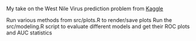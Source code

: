 My take on the West Nile Virus prediction problem from [Kaggle](https://www.kaggle.com/c/predict-west-nile-virus)

Run various methods from src/plots.R to render/save plots
Run the src/modeling.R script to evaluate different models and get their ROC plots and AUC statistics